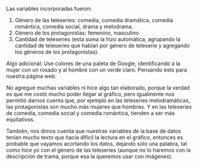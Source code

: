 Las variables incorporadas fueron: 

1. Género de las teleseries: comedia, comedia dramática, comedia romántica, comedia social, drama y melodrama. 
2. Género de los protagonistas: femenino, masculino
3. Cantidad de teleseries (esta suma la hizo automática, agrupando la cantidad de teleseries que habían por género de teleserie y agregando los géneros de los protagonistas). 

Algo adicional: Use colores de una paleta de Google, identificando a la mujer con un rosado y al hombre con un verde claro. Pensando esto para nuestra página web. 

No agregué muchas variables ni hice algo tan elaborado, porque la verdad es que me costó mucho poder llegar al gráfico, pero igualmente nos permitió darnos cuenta que, por ejemplo en las teleseries melodramáticas, las protagonistas son mucho más mujeres que hombres. Y en las teleseries de comedia, comedia social y comedia romántica, tienden a ser más equitativos. 

También, nos dimos cuenta que nuestras variables de la base de datos tenían mucho texto que hacía díficil la lectura en el gráfico, entonces es probable que vayamos acortando los datos, dejando solo una palabra, tal como hice yo con el género de las teleseries (aunque no lo haremos con la descripción de trama, porque esa la queremos usar con imágenes). 